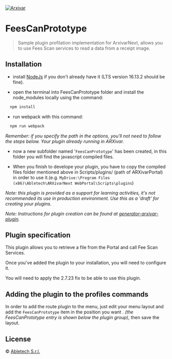 [![Arxivar](http://portal.arxivar.it/download/resources/loghi/Logo-ARXivar_orizzontale-nero.png)](http://www.arxivar.it/)

# FeesCanPrototype

> Sample plugin profilation implementation for ArxivarNext, allows you to use Fees Scan services to read a data from a receipt image.

## Installation

- install [NodeJs](https://nodejs.org/en/) if you don't already have it (LTS version 16.13.2 should be fine).

- open the terminal into FeesCanPrototype folder and install the node_modules locally using the command:

```bash
  npm install
```

- run webpack with this command:

```bash
  npm run webpack
```

_Remember: if you specify the path in the options, you'll not need to follow the steps below. Your plugin already running in ARXivar._

- now a new subfolder named '`FeesCanPrototype`' has been created, in this folder you will find the javascript compiled files. 

- When you finish to develope your plugin, you have to copy the compiled files folder mentioned above in Scripts/plugins/ (path of ARXivarPortal) in order to use it.(e.g. `MyDrive:\Program Files (x86)\Abletech\ARXivarNext WebPortal\Scripts\plugins`)

_Note: this plugin is provided as a support for learning activities, it's not recommended its use in production environment. Use this as a 'draft' for creating your plugins._

_Note: Instructions for plugin creation can be found at [generator-arxivar-plugin](https://github.com/Arxivar/PluginGenerator/blob/master/README.md)._

## Plugin specification

This plugin allows you to retrieve a file from the Portal and call Fee Scan Services.

Once you've added the plugin to your installation, you will need to configure it.

You will need to apply the 2.7.23 fix to be able to use this plugin.



## Adding the plugin to the profiles commands

In order to add the route plugin to the menu, just edit your menu layout and add the `FeesCanPrototype` item in the position you want .
_(the FeesCanPrototype entry is shown below the plugin group)_, then save the layout.

## License

 © [Abletech S.r.l.](http://www.arxivar.it/)


